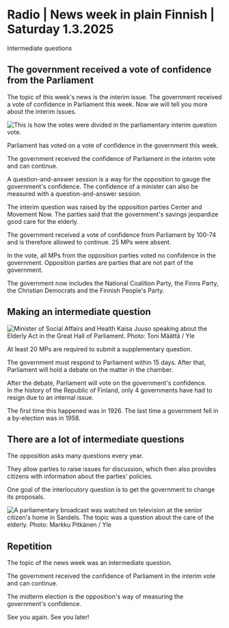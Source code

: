 # Radio \| News week in plain Finnish \| Saturday 1.3.2025

Intermediate questions

## The government received a vote of confidence from the Parliament

The topic of this week's news is the interim issue. The government received a vote of confidence in Parliament this week. Now we will tell you more about the interim issues.

![This is how the votes were divided in the parliamentary interim question vote.](https://images.cdn.yle.fi/image/upload/c_crop,h_675,w_1200,x_0,y_0/ar_1.777777777777777,c_fill,g_faces,h_431,w_767/dpr_1.0/q_auto:eco/f_auto/fl_lossy/v1740571799/39-142745367bf044495ffe)

Parliament has voted on a vote of confidence in the government this week.

The government received the confidence of Parliament in the interim vote and can continue.

A question-and-answer session is a way for the opposition to gauge the government's confidence. The confidence of a minister can also be measured with a question-and-answer session.

The interim question was raised by the opposition parties Center and Movement Now. The parties said that the government's savings jeopardize good care for the elderly.

The government received a vote of confidence from Parliament by 100-74 and is therefore allowed to continue. 25 MPs were absent.

In the vote, all MPs from the opposition parties voted no confidence in the government. Opposition parties are parties that are not part of the government.

The government now includes the National Coalition Party, the Finns Party, the Christian Democrats and the Finnish People's Party.

## Making an intermediate question

![Minister of Social Affairs and Health Kaisa Juuso speaking about the Elderly Act in the Great Hall of Parliament. Photo: Toni Määttä / Yle](https://images.cdn.yle.fi/image/upload/c_crop,h_1852,w_3291,x_0,y_644/ar_1.777777777777777,c_fill,g_faces,h_431,w_767/dpr_1.0/q_auto:eco/f_auto/fl_lossy/v1740491882/39-142708067bdcbe14e9a4)

At least 20 MPs are required to submit a supplementary question.

The government must respond to Parliament within 15 days. After that, Parliament will hold a debate on the matter in the chamber.

After the debate, Parliament will vote on the government's confidence.\
In the history of the Republic of Finland, only 4 governments have had to resign due to an internal issue.

The first time this happened was in 1926. The last time a government fell in a by-election was in 1958.

## There are a lot of intermediate questions

The opposition asks many questions every year.

They allow parties to raise issues for discussion, which then also provides citizens with information about the parties' policies.

One goal of the interlocutory question is to get the government to change its proposals.

![A parliamentary broadcast was watched on television at the senior citizen's home in Sandels. The topic was a question about the care of the elderly. Photo: Markku Pitkänen / Yle](https://images.cdn.yle.fi/image/upload/c_crop,h_2985,w_5308,x_0,y_420/ar_1.7777777777777777,c_fill,g_faces,h_431,w_767/dpr_1.0/q_auto:eco/f_auto/fl_lossy/v1740495313/39-142710967bdd741ed594)

## Repetition

The topic of the news week was an intermediate question.

The government received the confidence of Parliament in the interim vote and can continue.

The midterm election is the opposition's way of measuring the government's confidence.

See you again. See you later!

